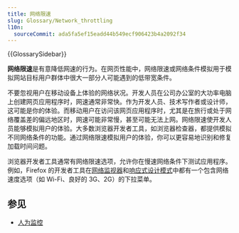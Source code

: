 ```yaml
---
title: 网络限速
slug: Glossary/Network_throttling
l10n:
  sourceCommit: ada5fa5ef15eadd44b549ecf906423b4a2092f34
---
```


{{GlossarySidebar}}

**网络限速**是有意降低网速的行为。在网页性能中，网络限速或网络条件模拟用于模拟网站目标用户群体中很大一部分人可能遇到的低带宽条件。

不要忽视用户在移动设备上体验的网络状况。开发人员在公司办公室的大功率电脑上创建网页应用程序时，网速通常非常快。作为开发人员、技术写作者或设计师，这可能是你的体验。而移动用户在访问该网页应用程序时，尤其是在旅行或处于网络覆盖差的偏远地区时，网速可能非常慢，甚至可能无法上网。网络限速使开发人员能够模拟用户的体验。大多数浏览器开发者工具，如浏览器检查器，都提供模拟不同网络条件的功能。通过网络限速模拟用户的体验，你可以更容易地识别和修复加载时间问题。

浏览器开发者工具通常有网络限速选项，允许你在慢速网络条件下测试应用程序。例如，Firefox 的开发者工具在[网络监视器](https://firefox-source-docs.mozilla.org/devtools-user/network_monitor/index.html)和[响应式设计模式](https://firefox-source-docs.mozilla.org/devtools-user/responsive_design_mode/index.html)中都有一个包含网络速度选项（如 Wi-Fi、良好的 3G、2G）的下拉菜单。

## 参见

- [人为监控](/zh-CN/docs/Glossary/Synthetic_monitoring)
